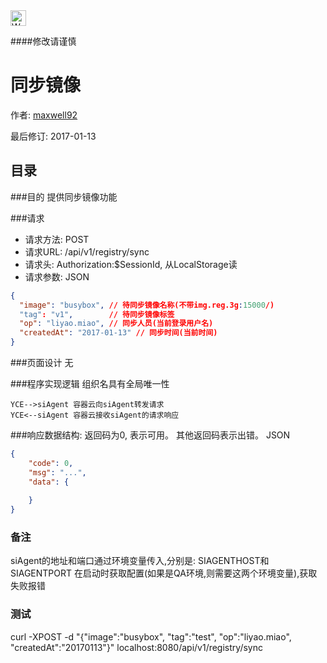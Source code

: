 <img src="http://kubernetes.io/kubernetes/img/warning.png" alt="WARNING" width="25" height="25"> 

####修改请谨慎

同步镜像
==============

作者: [maxwell92](https://github.com/maxwell92)

最后修订: 2017-01-13

目录
--------------
###目的
提供同步镜像功能


###请求

* 请求方法: POST 
* 请求URL: /api/v1/registry/sync 
* 请求头: Authorization:$SessionId, 从LocalStorage读  
* 请求参数: 
JSON
```json
{
  "image": "busybox", // 待同步镜像名称(不带img.reg.3g:15000/)
  "tag": "v1",        // 待同步镜像标签
  "op": "liyao.miao", // 同步人员(当前登录用户名)
  "createdAt": "2017-01-13" // 同步时间(当前时间)
}
```


###页面设计 
无


###程序实现逻辑
组织名具有全局唯一性
```Title: 同步镜像 
YCE-->siAgent 容器云向siAgent转发请求
YCE<--siAgent 容器云接收siAgent的请求响应
```


###响应数据结构: 
返回码为0, 表示可用。
其他返回码表示出错。
JSON
```json
{
    "code": 0,
    "msg": "...",
    "data": {
    
    } 
}
```

### 备注
siAgent的地址和端口通过环境变量传入,分别是:
SIAGENTHOST和SIAGENTPORT
在启动时获取配置(如果是QA环境,则需要这两个环境变量),获取失败报错


### 测试
curl -XPOST -d "{\"image\":\"busybox\", \"tag\":\"test\", \"op\":\"liyao.miao\", \"createdAt\":\"20170113\"}" localhost:8080/api/v1/registry/sync

